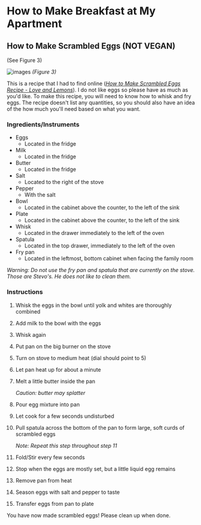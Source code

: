 # How to Make Breakfast at My Apartment

## How to Make Scrambled Eggs (NOT VEGAN)

(See Figure 3)

![images](images/media/image3.jpeg)
*(Figure 3)*

This is a recipe that I had to find online ([*How to Make Scrambled Eggs
Recipe - Love and Lemons*](https://www.loveandlemons.com/scrambled-eggs-recipe/)). I do not like eggs so please have as much as
you'd like. To make this recipe, you will need to know how to whisk and
fry eggs. The recipe doesn't list any quantities, so you should also
have an idea of the how much you'll need based on what you want.

### Ingredients/Instruments

- Eggs
  - Located in the fridge
- Milk
  - Located in the fridge
- Butter
  - Located in the fridge
- Salt
  - Located to the right of the stove
- Pepper
  - With the salt
- Bowl
  - Located in the cabinet above the counter, to the left of the sink
- Plate
  - Located in the cabinet above the counter, to the left of the sink
- Whisk
  - Located in the drawer immediately to the left of the oven
- Spatula
  - Located in the top drawer, immediately to the left of the oven
- Fry pan
  - Located in the leftmost, bottom cabinet when facing the family room

*Warning: Do not use the fry pan and spatula that are currently on the
stove. Those are Stevo's. He does not like to clean them.*

### Instructions

1. Whisk the eggs in the bowl until yolk and whites are thoroughly combined
2. Add milk to the bowl with the eggs
3. Whisk again
4. Put pan on the big burner on the stove
5. Turn on stove to medium heat (dial should point to 5)
6. Let pan heat up for about a minute
7. Melt a little butter inside the pan

    *Caution: butter may splatter*

8. Pour egg mixture into pan
9. Let cook for a few seconds undisturbed
10. Pull spatula across the bottom of the pan to form large, soft curds of scrambled eggs

    *Note: Repeat this step throughout step 11*

11. Fold/Stir every few seconds
12. Stop when the eggs are mostly set, but a little liquid egg remains
13. Remove pan from heat
14. Season eggs with salt and pepper to taste
15. Transfer eggs from pan to plate

You have now made scrambled eggs! Please clean up when done.
